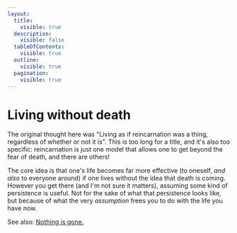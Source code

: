 ```yaml
---
layout:
  title:
    visible: true
  description:
    visible: false
  tableOfContents:
    visible: true
  outline:
    visible: true
  pagination:
    visible: true
---
```


# Living without death

The original thought here was "Living as if reincarnation was a thing, regardless of whether or not it is". This is too long for a title, and it's also too specific: reincarnation is just one model that allows one to get beyond the fear of death, and there are others!

The core idea is that one's life becomes far more effective (to oneself, _and also_ to everyone around) if one lives without the idea that death is coming. However you get there (and I'm not sure it matters), assuming some kind of persistence is useful. Not for the sake of what that persistence looks like, but because of what the very _assumption_ frees you to do with the life you have now.

See also: [Nothing is gone.](../2014/nothing-is-gone.md)
